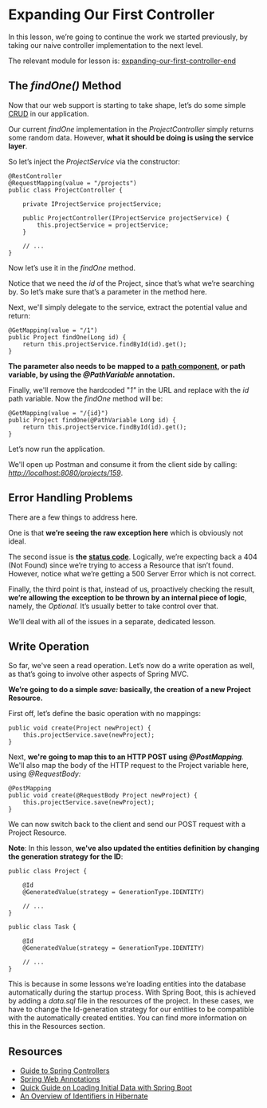 # Expanding Our First Controller

In this lesson, we’re going to continue the work we started previously, by taking our naive controller implementation to the next level.

The relevant module for lesson is: [expanding-our-first-controller-end](https://github.com/nbicocchi/spring-boot-course/tree/module6/expanding-our-first-controller-end)

## The _findOne()_ Method

Now that our web support is starting to take shape, let’s do some simple [CRUD](https://en.wikipedia.org/wiki/Create,_read,_update_and_delete) in our application.

Our current _findOne_ implementation in the _ProjectController_ simply returns some random data. However, **what it should be doing is using the service layer**.

So let’s inject the _ProjectService_ via the constructor:

```
@RestController
@RequestMapping(value = "/projects")
public class ProjectController {

    private IProjectService projectService;

    public ProjectController(IProjectService projectService) {
        this.projectService = projectService;
    }
    
    // ...
}
```

Now let’s use it in the _findOne_ method.

Notice that we need the _id_ of the Project, since that’s what we’re searching by. So let’s make sure that’s a parameter in the method here.

Next, we'll simply delegate to the service, extract the potential value and return:

```
@GetMapping(value = "/1")
public Project findOne(Long id) {
    return this.projectService.findById(id).get();
}
```

**The parameter also needs to be** **mapped to a** [**path component**](https://en.wikipedia.org/wiki/URL_Template)**, or path variable, by using the _@PathVariable_ annotation.**

Finally, we'll remove the hardcoded "_1"_ in the URL and replace with the _id_ path variable. Now the _findOne_ method will be:

```
@GetMapping(value = "/{id}")
public Project findOne(@PathVariable Long id) {
    return this.projectService.findById(id).get();
}
```

Let’s now run the application.

We'll open up Postman and consume it from the client side by calling: [_http://localhost:8080/projects/159_](http://localhost:8080/projects/159).

## Error Handling Problems

There are a few things to address here.

One is that **we’re seeing the raw exception here** which is obviously not ideal.

The second issue is **the** [**status code**](https://developer.mozilla.org/en-US/docs/Web/HTTP/Status). Logically, we’re expecting back a 404 (Not Found) since we’re trying to access a Resource that isn’t found. However, notice what we’re getting a 500 Server Error which is not correct.

Finally, the third point is that, instead of us, proactively checking the result, **we’re allowing the exception to be thrown by an internal piece of logic**, namely, the _Optional._ It’s usually better to take control over that.

We’ll deal with all of the issues in a separate, dedicated lesson.

## Write Operation

So far, we've seen a read operation. Let’s now do a write operation as well, as that’s going to involve other aspects of Spring MVC.

**We’re going to do a simple _save:_ basically, the creation of a new Project Resource.**

First off, let’s define the basic operation with no mappings:

```
public void create(Project newProject) {
    this.projectService.save(newProject);
}
```

Next, **we're going to map this to an HTTP POST using _@PostMapping_**_._ We'll also map the body of the HTTP request to the Project variable here, using _@RequestBody:_

```
@PostMapping
public void create(@RequestBody Project newProject) {
    this.projectService.save(newProject);
}
```

We can now switch back to the client and send our POST request with a Project Resource.

**Note**: In this lesson, **we've also updated the entities definition by changing the generation strategy for the ID**:

```
public class Project {

    @Id
    @GeneratedValue(strategy = GenerationType.IDENTITY)
    
    // ...
}
```

```
public class Task {

    @Id
    @GeneratedValue(strategy = GenerationType.IDENTITY)
    
    // ...
}
```

This is because in some lessons we're loading entities into the database automatically during the startup process. With Spring Boot, this is achieved by adding a _data.sql_ file in the resources of the project. In these cases, we have to change the Id-generation strategy for our entities to be compatible with the automatically created entities. You can find more information on this in the Resources section.

## Resources
- [Guide to Spring Controllers](https://www.baeldung.com/spring-controllers)
- [Spring Web Annotations](https://www.baeldung.com/spring-mvc-annotations)
- [Quick Guide on Loading Initial Data with Spring Boot](https://www.baeldung.com/spring-boot-data-sql-and-schema-sql)
- [An Overview of Identifiers in Hibernate](https://www.baeldung.com/hibernate-identifiers)
